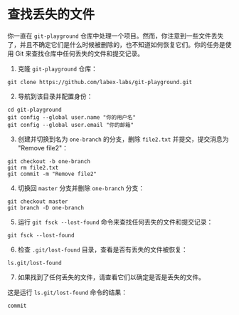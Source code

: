 # 查找丢失的文件

你一直在 `git-playground` 仓库中处理一个项目。然而，你注意到一些文件丢失了，并且不确定它们是什么时候被删除的，也不知道如何恢复它们。你的任务是使用 Git 来查找仓库中任何丢失的文件和提交记录。

1. 克隆 `git-playground` 仓库：

```shell
git clone https://github.com/labex-labs/git-playground.git
```

2. 导航到该目录并配置身份：

```shell
cd git-playground
git config --global user.name "你的用户名"
git config --global user.email "你的邮箱"
```

3. 创建并切换到名为 `one-branch` 的分支，删除 `file2.txt` 并提交，提交消息为 "Remove file2"：

```shell
git checkout -b one-branch
git rm file2.txt
git commit -m "Remove file2"
```

4. 切换回 `master` 分支并删除 `one-branch` 分支：

```shell
git checkout master
git branch -D one-branch
```

5. 运行 `git fsck --lost-found` 命令来查找任何丢失的文件和提交记录：

```shell
git fsck --lost-found
```

6. 检查 `.git/lost-found` 目录，查看是否有丢失的文件被恢复：

```shell
ls.git/lost-found
```

7. 如果找到了任何丢失的文件，请查看它们以确定是否是丢失的文件。

这是运行 `ls.git/lost-found` 命令的结果：

```shell
commit
```
